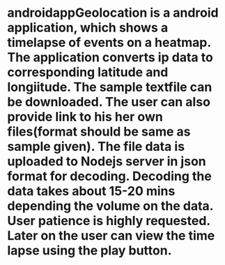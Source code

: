 # androidappGeolocation is a android application, which shows a timelapse of events on a heatmap. The application converts ip data to corresponding latitude and longiitude. The sample textfile can be downloaded. The user can also provide link to his her own files(format should be same as sample given). The file data is uploaded to Nodejs server in json format for decoding. Decoding the data takes about 15-20 mins depending the volume on the data. User patience is highly requested. Later on the user can view the time lapse using the play button.
